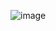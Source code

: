 ![image](https://github.com/gisele-reis/Bertoti/assets/111552213/f90a61fa-09bd-4781-9d35-0bac1eaa4792)
